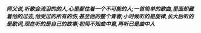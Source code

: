 ***师父说,听歌会流泪的的人,心里都住着一个不可能的人;一首简单的歌曲,里面却藏着他的过去,他受过的所有的伤,甚至他的整个青春;小时候听的是旋律,长大后听的是歌词,现在听的是自己的故事;初闻不知曲中意,再听已是曲中人***